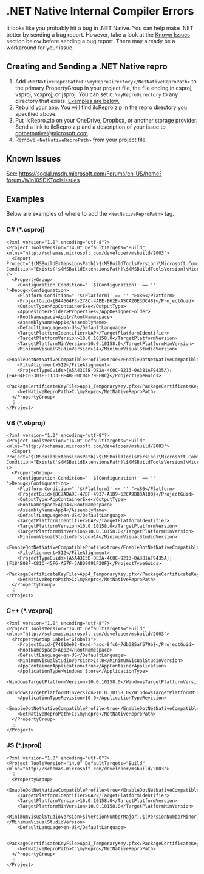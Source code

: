 # .NET Native Internal Compiler Errors

It looks like you probably hit a bug in .NET Native.
You can help make .NET better by sending a bug report.
However, take a look at the [Known Issues](#known-issues) section below
before sending a bug report. There may already be a
workaround for your issue.

## Creating and Sending a .NET Native repro

1. Add `<NetNativeReproPath>C:\myReproDirectory</NetNativeReproPath>` to the primary PropertyGroup in your project file, the file ending in csproj, vsproj, vcxproj, or jsproj. You can set `C:\myReproDirectory` to any directory that exists. [Examples are below.](#examples)
2. Rebuild your app. You will find ilcRepro.zip in the repro directory you specified above.
3. Put ilcRepro.zip on your OneDrive, Dropbox, or another storage provider. Send a link to ilcRepro.zip and a description of your issue to dotnetnative@microsoft.com.
4. Remove `<NetNativeReproPath>` from your project file.

## Known Issues

See: https://social.msdn.microsoft.com/Forums/en-US/home?forum=Win10SDKToolsIssues

## Examples

Below are examples of where to add the `<NetNativeReproPath>` tag.

### C# (*.csproj)

	<?xml version="1.0" encoding="utf-8"?>
	<Project ToolsVersion="14.0" DefaultTargets="Build" xmlns="http://schemas.microsoft.com/developer/msbuild/2003">
	  <Import Project="$(MSBuildExtensionsPath)\$(MSBuildToolsVersion)\Microsoft.Common.props" Condition="Exists('$(MSBuildExtensionsPath)\$(MSBuildToolsVersion)\Microsoft.Common.props')" />
	  <PropertyGroup>
	    <Configuration Condition=" '$(Configuration)' == '' ">Debug</Configuration>
	    <Platform Condition=" '$(Platform)' == '' ">x86</Platform>
	    <ProjectGuid>{B44664F5-278C-4ABE-B62E-A5CA20E3DC48}</ProjectGuid>
	    <OutputType>AppContainerExe</OutputType>
	    <AppDesignerFolder>Properties</AppDesignerFolder>
	    <RootNamespace>App1</RootNamespace>
	    <AssemblyName>App1</AssemblyName>
	    <DefaultLanguage>en-US</DefaultLanguage>
	    <TargetPlatformIdentifier>UAP</TargetPlatformIdentifier>
	    <TargetPlatformVersion>10.0.10158.0</TargetPlatformVersion>
	    <TargetPlatformMinVersion>10.0.10158.0</TargetPlatformMinVersion>
	    <MinimumVisualStudioVersion>14</MinimumVisualStudioVersion>
	    <EnableDotNetNativeCompatibleProfile>true</EnableDotNetNativeCompatibleProfile>
	    <FileAlignment>512</FileAlignment>
	    <ProjectTypeGuids>{A5A43C5B-DE2A-4C0C-9213-0A381AF9435A};{FAE04EC0-301F-11D3-BF4B-00C04F79EFBC}</ProjectTypeGuids>
	    <PackageCertificateKeyFile>App1_TemporaryKey.pfx</PackageCertificateKeyFile>
	    <NetNativeReproPath>C:\myRepro</NetNativeReproPath>
	  </PropertyGroup>
	  ⋮
	</Project>

### VB (*.vbproj)

	<?xml version="1.0" encoding="utf-8"?>
	<Project ToolsVersion="14.0" DefaultTargets="Build" xmlns="http://schemas.microsoft.com/developer/msbuild/2003">
	  <Import Project="$(MSBuildExtensionsPath)\$(MSBuildToolsVersion)\Microsoft.Common.props" Condition="Exists('$(MSBuildExtensionsPath)\$(MSBuildToolsVersion)\Microsoft.Common.props')" />
	  <PropertyGroup>
	    <Configuration Condition=" '$(Configuration)' == '' ">Debug</Configuration>
	    <Platform Condition=" '$(Platform)' == '' ">x86</Platform>
	    <ProjectGuid>{8C7ADA9E-47DF-4937-A1D9-62CA9B88A100}</ProjectGuid>
	    <OutputType>AppContainerExe</OutputType>
	    <RootNamespace>App4</RootNamespace>
	    <AssemblyName>App4</AssemblyName>
	    <DefaultLanguage>en-US</DefaultLanguage>
	    <TargetPlatformIdentifier>UAP</TargetPlatformIdentifier>
	    <TargetPlatformVersion>10.0.10158.0</TargetPlatformVersion>
	    <TargetPlatformMinVersion>10.0.10158.0</TargetPlatformMinVersion>
	    <MinimumVisualStudioVersion>14</MinimumVisualStudioVersion>
	    <EnableDotNetNativeCompatibleProfile>true</EnableDotNetNativeCompatibleProfile>
	    <FileAlignment>512</FileAlignment>
	    <ProjectTypeGuids>{A5A43C5B-DE2A-4C0C-9213-0A381AF9435A};{F184B08F-C81C-45F6-A57F-5ABD9991F28F}</ProjectTypeGuids>
	    <PackageCertificateKeyFile>App4_TemporaryKey.pfx</PackageCertificateKeyFile>
	    <NetNativeReproPath>C:\myRepro</NetNativeReproPath>
	  </PropertyGroup>
	  ⋮
	</Project>

### C++ (*.vcxproj)

	<?xml version="1.0" encoding="utf-8"?>
	<Project ToolsVersion="14.0" DefaultTargets="Build" xmlns="http://schemas.microsoft.com/developer/msbuild/2003">
	  <PropertyGroup Label="Globals">
	    <ProjectGuid>{74010e92-8ead-4acc-8fc6-7db385af579b}</ProjectGuid>
	    <RootNamespace>App2</RootNamespace>
	    <DefaultLanguage>en-US</DefaultLanguage>
	    <MinimumVisualStudioVersion>14.0</MinimumVisualStudioVersion>
	    <AppContainerApplication>true</AppContainerApplication>
	    <ApplicationType>Windows Store</ApplicationType>
	    <WindowsTargetPlatformVersion>10.0.10158.0</WindowsTargetPlatformVersion>
	    <WindowsTargetPlatformMinVersion>10.0.10158.0</WindowsTargetPlatformMinVersion>
	    <ApplicationTypeRevision>10.0</ApplicationTypeRevision>
	    <EnableDotNetNativeCompatibleProfile>true</EnableDotNetNativeCompatibleProfile>
	    <NetNativeReproPath>C:\myRepro</NetNativeReproPath>
	  </PropertyGroup>
	  ⋮
	</Project>

### JS (*.jsproj)

	<?xml version="1.0" encoding="utf-8"?>
	<Project ToolsVersion="14.0" DefaultTargets="Build" xmlns="http://schemas.microsoft.com/developer/msbuild/2003">
	  ⋮
	  <PropertyGroup>
	    <EnableDotNetNativeCompatibleProfile>true</EnableDotNetNativeCompatibleProfile>
	    <TargetPlatformIdentifier>UAP</TargetPlatformIdentifier>
	    <TargetPlatformVersion>10.0.10158.0</TargetPlatformVersion>
	    <TargetPlatformMinVersion>10.0.10158.0</TargetPlatformMinVersion>
	    <MinimumVisualStudioVersion>$(VersionNumberMajor).$(VersionNumberMinor)</MinimumVisualStudioVersion>
	    <DefaultLanguage>en-US</DefaultLanguage>
	    
	    <PackageCertificateKeyFile>App3_TemporaryKey.pfx</PackageCertificateKeyFile>
	    <NetNativeReproPath>C:\myRepro</NetNativeReproPath>
	  </PropertyGroup>
	  ⋮
	</Project>

